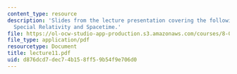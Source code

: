 ```yaml
---
content_type: resource
description: 'Slides from the lecture presentation covering the following topics:
  Special Relativity and Spacetime.'
file: https://ol-ocw-studio-app-production.s3.amazonaws.com/courses/8-022-physics-ii-electricity-and-magnetism-fall-2004/d876dcd7dec74b158ff59b54f9e706d0_lecture11.pdf
file_type: application/pdf
resourcetype: Document
title: lecture11.pdf
uid: d876dcd7-dec7-4b15-8ff5-9b54f9e706d0
---
```

